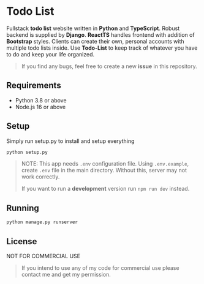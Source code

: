 # Todo List
Fullstack **todo list** website written in **Python** and **TypeScript**. Robust backend is supplied by **Django**. **ReactTS** handles frontend with addition of **Bootstrap** styles. Clients can create their own, personal accounts with multiple todo lists inside. Use **Todo-List** to keep track of whatever you have to do and keep your life organized.

> If you find any bugs, feel free to create a new **issue** in this repository.

## Requirements
- Python 3.8 or above
- Node.js 16 or above

## Setup 
Simply run setup.py to install and setup everything
```bash
python setup.py
```

> NOTE: This app needs `.env` configuration file. Using `.env.example`, create `.env` file in the main directory. Without this, server may not work correctly.
>
> If you want to run a **development** version run `npm run dev` instead.

## Running
```bash
python manage.py runserver
```

## License
NOT FOR COMMERCIAL USE 

> If you intend to use any of my code for commercial use please contact me and get my permission.